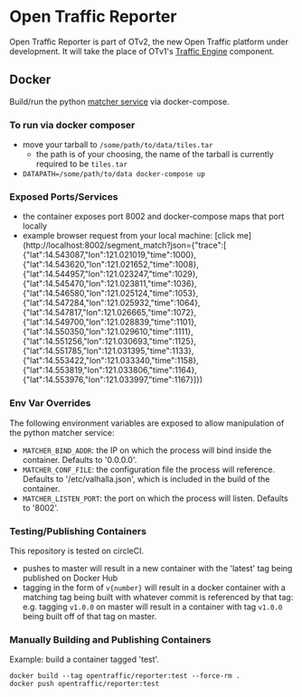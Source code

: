 # Open Traffic Reporter

Open Traffic Reporter is part of OTv2, the new Open Traffic platform under development. It will take the place of OTv1's [Traffic Engine](https://github.com/opentraffic/traffic-engine) component.

## Docker

Build/run the python [matcher service](https://github.com/opentraffic/reporter) via docker-compose.

### To run via docker composer
* move your tarball to `/some/path/to/data/tiles.tar`
  * the path is of your choosing, the name of the tarball is currently required to be `tiles.tar`
* `DATAPATH=/some/path/to/data docker-compose up`

### Exposed Ports/Services
* the container exposes port 8002 and docker-compose maps that port locally
* example browser request from your local machine: [click me](http://localhost:8002/segment_match?json={"trace":[ {"lat":14.543087,"lon":121.021019,"time":1000}, {"lat":14.543620,"lon":121.021652,"time":1008}, {"lat":14.544957,"lon":121.023247,"time":1029}, {"lat":14.545470,"lon":121.023811,"time":1036}, {"lat":14.546580,"lon":121.025124,"time":1053}, {"lat":14.547284,"lon":121.025932,"time":1064}, {"lat":14.547817,"lon":121.026665,"time":1072}, {"lat":14.549700,"lon":121.028839,"time":1101}, {"lat":14.550350,"lon":121.029610,"time":1111}, {"lat":14.551256,"lon":121.030693,"time":1125}, {"lat":14.551785,"lon":121.031395,"time":1133}, {"lat":14.553422,"lon":121.033340,"time":1158}, {"lat":14.553819,"lon":121.033806,"time":1164}, {"lat":14.553976,"lon":121.033997,"time":1167}]})

### Env Var Overrides

The following environment variables are exposed to allow manipulation of the python matcher service:

- `MATCHER_BIND_ADDR`: the IP on which the process will bind inside the container. Defaults to '0.0.0.0'.
- `MATCHER_CONF_FILE`: the configuration file the process will reference. Defaults to '/etc/valhalla.json', which is included in the build of the container.
- `MATCHER_LISTEN_PORT`: the port on which the process will listen. Defaults to '8002'.

### Testing/Publishing Containers

This repository is tested on circleCI.

- pushes to master will result in a new container with the 'latest' tag being published on Docker Hub
- tagging in the form of `v{number}` will result in a docker container with a matching tag being built with whatever commit is referenced by that tag: e.g. tagging `v1.0.0` on master will result in a container with tag `v1.0.0` being built off of that tag on master.

### Manually Building and Publishing Containers

Example: build a container tagged 'test'.

```
docker build --tag opentraffic/reporter:test --force-rm .
docker push opentraffic/reporter:test
```
